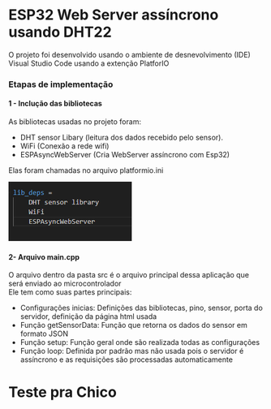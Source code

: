 # ESP32 Web Server assíncrono usando DHT22

<!-- Explicar o que é um web server  -->
<!-- Explicar o que é um web server assincrono -->
<!--  -->

O projeto foi desenvolvido usando o ambiente de desnevolvimento (IDE) Visual Studio Code usando a 
extenção PlatforIO 


### Etapas de implementação

#### 1 - Inclução das bibliotecas 
As bibliotecas usadas no projeto foram:
- DHT sensor Libary (leitura dos dados recebido pelo sensor).
- WiFi (Conexão a rede wifi)
- ESPAsyncWebServer (Cria WebServer assíncrono com Esp32)

Elas foram chamadas no arquivo platformio.ini

![Bibliotecas](imagens/Bibiotecas.png)


#### 2- Arquivo main.cpp

O arquivo dentro da pasta src é o arquivo principal dessa aplicação que será enviado ao microcontrolador<br>
Ele tem como suas partes principais:

- Configurações inicias: Definições das bibliotecas, pino, sensor, porta do servidor, definição da página html usada
- Função getSensorData: Função que retorna os dados do sensor em formato JSON
- Função setup: Função geral onde são realizada todas as configurações
- Função loop: Definida por padrão mas não usada pois o servidor é assíncrono e as requisições são processadas automaticamente

# Teste pra Chico
<!--
#### 3 - Personalização da página web 
#### 4 - Resultados
-->
